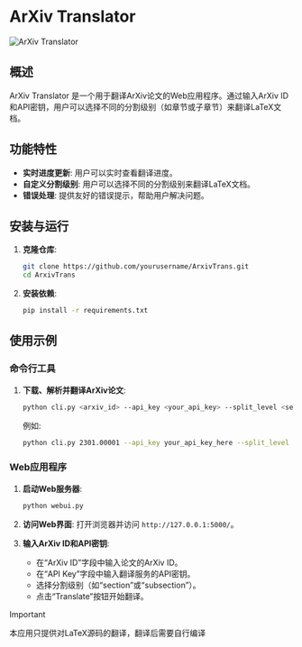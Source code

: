 # ArXiv Translator

![ArXiv Translator](https://placehold.co/600x200/bisque/midnightblue?text=ArXiv\nTranslator&font=lora)

## 概述

ArXiv Translator 是一个用于翻译ArXiv论文的Web应用程序。通过输入ArXiv ID和API密钥，用户可以选择不同的分割级别（如章节或子章节）来翻译LaTeX文档。


## 功能特性

- **实时进度更新**: 用户可以实时查看翻译进度。
- **自定义分割级别**: 用户可以选择不同的分割级别来翻译LaTeX文档。
- **错误处理**: 提供友好的错误提示，帮助用户解决问题。

## 安装与运行

1. **克隆仓库**:
   ```bash
   git clone https://github.com/yourusername/ArxivTrans.git
   cd ArxivTrans
   ```
2. **安装依赖**:
   ```bash
   pip install -r requirements.txt
   ```

## 使用示例

### 命令行工具

1. **下载、解析并翻译ArXiv论文**:
   ```bash
   python cli.py <arxiv_id> --api_key <your_api_key> --split_level <section|subsection>
   ```
   例如:
   ```bash
   python cli.py 2301.00001 --api_key your_api_key_here --split_level section
   ```

### Web应用程序

1. **启动Web服务器**:
   ```bash
   python webui.py
   ```

2. **访问Web界面**:
   打开浏览器并访问 `http://127.0.0.1:5000/`。

3. **输入ArXiv ID和API密钥**:
   - 在“ArXiv ID”字段中输入论文的ArXiv ID。
   - 在“API Key”字段中输入翻译服务的API密钥。
   - 选择分割级别（如“section”或“subsection”）。
   - 点击“Translate”按钮开始翻译。

> [!IMPORTANT]
>
> 本应用只提供对LaTeX源码的翻译，翻译后需要自行编译
